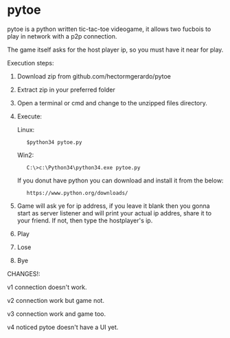 # pytoe

pytoe is a python written tic-tac-toe videogame, it allows two fucbois to play
in network with a p2p connection. 

The game itself asks for the host player ip, so you must have it near for play.

Execution steps:

1. Download zip from github.com/hectormgerardo/pytoe

2. Extract zip in your preferred folder

3. Open a terminal or cmd and change to the unzipped files directory.

4. Execute:

    Linux:

          $python34 pytoe.py

    Win2:

          C:\>c:\Python34\python34.exe pytoe.py

    If you donut have python you can download and install it from the below:

          https://www.python.org/downloads/

5. Game will ask ye for ip address, if you leave it blank then you gonna start as server listener and will print your actual ip addres, share it to your friend. If not, then type the hostplayer's ip.

6. Play

7. Lose

8. Bye





CHANGES!:

v1 connection doesn't work.

v2 connection work but game not.

v3 connection work and game too.

v4 noticed pytoe doesn't have a UI yet.
